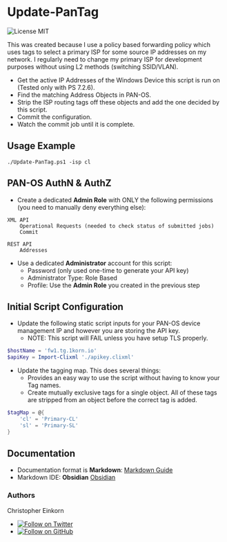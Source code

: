 # Update-PanTag
![License MIT](https://img.shields.io/github/license/singlekorn/Update-PanTag)

This was created because I use a policy based forwarding policy which uses tags to select a primary ISP for some source IP addresses on my network.  I regularly need to change my primary ISP for development purposes without using L2 methods (switching SSID/VLAN).

- Get the active IP Addresses of the Windows Device this script is run on (Tested only with PS 7.2.6).
- Find the matching Address Objects in PAN-OS.
- Strip the ISP routing tags off these objects and add the one decided by this script.
- Commit the configuration.
- Watch the commit job until it is complete.

## Usage Example
`./Update-PanTag.ps1 -isp cl`

## PAN-OS AuthN & AuthZ

- Create a dedicated **Admin Role** with ONLY the following permissions (you need to manually deny everything else):

```
XML API
    Operational Requests (needed to check status of submitted jobs)
    Commit
    
REST API
    Addresses
```

- Use a dedicated **Administrator** account for this script:
    - Password (only used one-time to generate your API key)
    - Administrator Type: Role Based
    - Profile: Use the **Admin Role** you created in the previous step

## Initial Script Configuration

- Update the following static script inputs for your PAN-OS device management IP and however you are storing the API key.
    - NOTE: This script will FAIL unless you have setup TLS properly.

```powershell
$hostName = 'fw1.tg.1korn.io'
$apiKey = Import-Clixml './apikey.clixml'
```

- Update the tagging map.  This does several things:
    - Provides an easy way to use the script without having to know your Tag names.
    - Create mutually exclusive tags for a single object.  All of these tags are stripped from an object before the correct tag is added.

```powershell
$tagMap = @{
    'cl' = 'Primary-CL'
    'sl' = 'Primary-SL'
}
```

## Documentation
- Documentation format is **Markdown**: [Markdown Guide](https://www.markdownguide.org/)
- Markdown IDE: **Obsidian** [Obsidian](https://obsidian.md/)

###  Authors
Christopher Einkorn
- [![Follow on Twitter](https://img.shields.io/twitter/follow/singlekorn?style=social)](https://twitter.com/singlekorn)
- [![Follow on GitHub](https://img.shields.io/github/followers/singlekorn?label=singlekorn&style=social)](https://github.com/singlekorn)